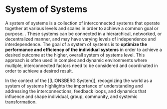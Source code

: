 # System of Systems

A system of systems is a collection of interconnected systems that operate together at various levels and scales in order to achieve a common goal or purpose. . These systems can be connected in a hierarchical, networked, or decentralized manner, and may have varying levels of independence and interdependence. The goal of a system of systems is to **optimize the performance and efficiency of the individual systems** in order to achieve a desired outcome at the higher, overall system of systems level. This approach is often used in complex and dynamic environments where multiple, interconnected factors need to be considered and coordinated in order to achieve a desired result.

In the context of the [[LIONSBERG System]], recognizing the world as a system of systems highlights the importance of understanding and addressing the interconnections, feedback loops, and dynamics that influence and shape individual, group, community, and systemic transformation.